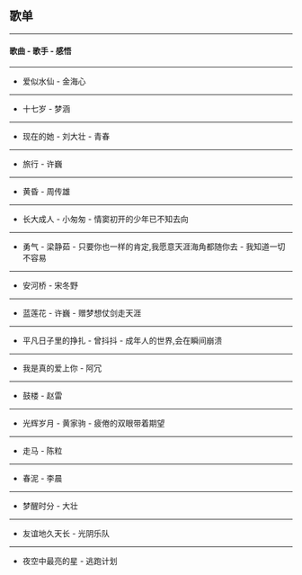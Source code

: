 ## 歌单
--------------

####  歌曲 - 歌手 - 感悟

---------------
- 爱似水仙 - 金海心  

--------------


- 十七岁 - 梦涵 

--------------

- 现在的她 - 刘大壮 - 青春

--------------

- 旅行 - 许巍

---------------

- 黄昏 - 周传雄 

---------------

- 长大成人 - 小匆匆 - 情窦初开的少年已不知去向

--------------

- 勇气 - 梁静茹 - 只要你也一样的肯定,我愿意天涯海角都随你去 - 我知道一切不容易

----------------- 

- 安河桥 - 宋冬野 

------------------

- 蓝莲花 - 许巍 - 赠梦想仗剑走天涯 

-------------------

- 平凡日子里的挣扎 - 曾抖抖 - 成年人的世界,会在瞬间崩溃

-------------------

- 我是真的爱上你 - 阿冗

-------------------

- 鼓楼 - 赵雷

-------------------

- 光辉岁月 - 黄家驹 - 疲倦的双眼带着期望

-------------------

- 走马 - 陈粒

------------------

- 春泥 - 李晨

------------------

- 梦醒时分 - 大壮

------------------

- 友谊地久天长 - 光阴乐队

------------------

- 夜空中最亮的星 - 逃跑计划